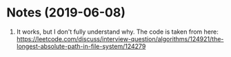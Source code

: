 # Notes (2019-06-08)

1. It works, but I don't fully understand why. The code is taken from here: https://leetcode.com/discuss/interview-question/algorithms/124921/the-longest-absolute-path-in-file-system/124279